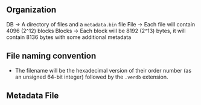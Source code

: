 ## Organization
DB -> A directory of files and a `metadata.bin` file
File -> Each file will contain 4096 (2^12) blocks
Blocks -> Each block will be 8192 (2^13) bytes, it will contain 8136 bytes with some additional metadata

## File naming convention
- The filename will be the hexadecimal version of their order number (as an unsigned 64-bit integer) followed by the `.verdb` extension.

## Metadata File
